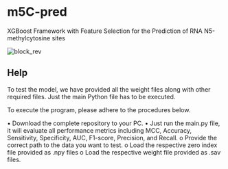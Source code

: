 # m5C-pred
XGBoost Framework with Feature Selection for the Prediction of RNA N5-methylcytosine sites

![block_rev](https://user-images.githubusercontent.com/80881943/210732228-7d68b0ce-eac7-4cbd-ad47-1746b1d8f876.jpg)

## Help
To test the model, we have provided all the weight files along with other required files. Just the main Python file has to be executed.

To execute the program, please adhere to the procedures below.

•	Download the complete repository to your PC.
•	Just run the main.py file, it will evaluate all performance metrics including MCC, Accuracy, Sensitivity, Specificity, AUC, F1-score, Precision, and Recall.
o	Provide the correct path to the data you want to test.
o	Load the respective zero index file provided as .npy files
o	Load the respective weight file provided as .sav files.
